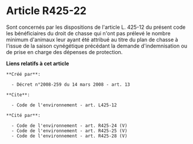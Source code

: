 # Article R425-22

Sont concernés par les dispositions de l'article L. 425-12 du présent code les bénéficiaires du droit de chasse qui n'ont pas
prélevé le nombre minimum d'animaux leur ayant été attribué au titre du plan de chasse à l'issue de la saison cynégétique
précédant la demande d'indemnisation ou de prise en charge des dépenses de protection.

**Liens relatifs à cet article**

	**Créé par**:

	  - Décret n°2008-259 du 14 mars 2008 - art. 13

	**Cite**:

	  - Code de l'environnement - art. L425-12

	**Cité par**:

	  - Code de l'environnement - art. R425-24 (V)
	  - Code de l'environnement - art. R425-25 (V)
	  - Code de l'environnement - art. R425-28 (V)
